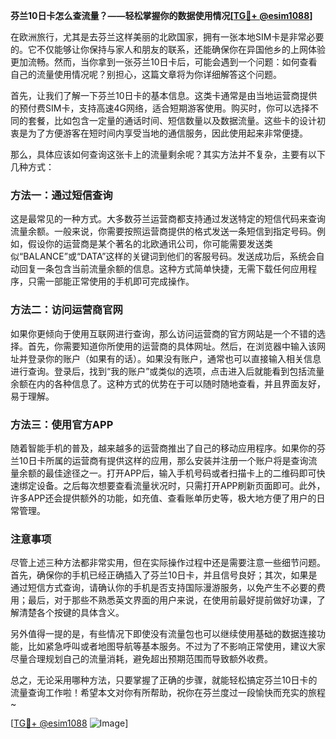 **芬兰10日卡怎么查流量？——轻松掌握你的数据使用情况[[TG💪+ @esim1088](https://t.me/s/esim1088)]**

在欧洲旅行，尤其是去芬兰这样美丽的北欧国家，拥有一张本地SIM卡是非常必要的。它不仅能够让你保持与家人和朋友的联系，还能确保你在异国他乡的上网体验更加流畅。然而，当你拿到一张芬兰10日卡后，可能会遇到一个问题：如何查看自己的流量使用情况呢？别担心，这篇文章将为你详细解答这个问题。

首先，让我们了解一下芬兰10日卡的基本信息。这类卡通常是由当地运营商提供的预付费SIM卡，支持高速4G网络，适合短期游客使用。购买时，你可以选择不同的套餐，比如包含一定量的通话时间、短信数量以及数据流量。这些卡的设计初衷是为了方便游客在短时间内享受当地的通信服务，因此使用起来非常便捷。

那么，具体应该如何查询这张卡上的流量剩余呢？其实方法并不复杂，主要有以下几种方式：

### 方法一：通过短信查询

这是最常见的一种方式。大多数芬兰运营商都支持通过发送特定的短信代码来查询流量余额。一般来说，你需要按照运营商提供的格式发送一条短信到指定号码。例如，假设你的运营商是某个著名的北欧通讯公司，你可能需要发送类似“BALANCE”或“DATA”这样的关键词到他们的客服号码。发送成功后，系统会自动回复一条包含当前流量余额的信息。这种方式简单快捷，无需下载任何应用程序，只需一部能正常使用的手机即可完成操作。

### 方法二：访问运营商官网

如果你更倾向于使用互联网进行查询，那么访问运营商的官方网站是一个不错的选择。首先，你需要知道你所使用的运营商的具体网址。然后，在浏览器中输入该网址并登录你的账户（如果有的话）。如果没有账户，通常也可以直接输入相关信息进行查询。登录后，找到“我的账户”或类似的选项，点击进入后就能看到包括流量余额在内的各种信息了。这种方式的优势在于可以随时随地查看，并且界面友好，易于理解。

### 方法三：使用官方APP

随着智能手机的普及，越来越多的运营商推出了自己的移动应用程序。如果你的芬兰10日卡所属的运营商有提供这样的应用，那么安装并注册一个账户将是查询流量余额的最佳途径之一。打开APP后，输入手机号码或者扫描卡上的二维码即可快速绑定设备。之后每次想要查看流量状况时，只需打开APP刷新页面即可。此外，许多APP还会提供额外的功能，如充值、查看账单历史等，极大地方便了用户的日常管理。

### 注意事项

尽管上述三种方法都非常实用，但在实际操作过程中还是需要注意一些细节问题。首先，确保你的手机已经正确插入了芬兰10日卡，并且信号良好；其次，如果是通过短信方式查询，请确认你的手机是否支持国际漫游服务，以免产生不必要的费用；最后，对于那些不熟悉英文界面的用户来说，在使用前最好提前做好功课，了解清楚各个按键的具体含义。

另外值得一提的是，有些情况下即使没有流量包也可以继续使用基础的数据连接功能，比如紧急呼叫或者地图导航等基本服务。不过为了不影响正常使用，建议大家尽量合理规划自己的流量消耗，避免超出预期范围而导致额外收费。

总之，无论采用哪种方法，只要掌握了正确的步骤，就能轻松搞定芬兰10日卡的流量查询工作啦！希望本文对你有所帮助，祝你在芬兰度过一段愉快而充实的旅程~ 

[[TG💪+ @esim1088](https://t.me/s/esim1088) ![Image](https://i.postimg.cc/4NQfJmqS/Snipaste-2025-05-13-00-14-12.png)]